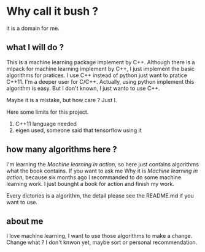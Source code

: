 # Why call it bush ?

it is a domain for me.


## what I will do ?

This is a machine learning package implement by C++. Although there is a mlpack for machine learning implement by C++, I just implement the basic algorithms for pratices.
I use C++ instead of python just want to pratice C++11. I'm a deeper user for C/C++. Actually, using python implement this algorithm is easy. But I don't known, I just wanto to use C++.

Maybe it is a mistake, but how care ? Just I.

Here some limits for this project.

1. C++11 language needed
2. eigen used, someone said that tensorflow using it

## how many algorithms here ?

I'm learning the *Machine learning in action*, so here just contains algorithms what the book contains. If you want to ask me Why it is *Machine learning in action*, because six months ago I recommanded to do some machine learning work. I just bounght a book for action and finish my work.

Every dictories is a algorithm, the detail please see the README.md if you want to use.

## about me

I love machine learning, I want to use those algorithms to make a change. Change what ? I don't knwon yet, maybe sort or personal recommendation.
